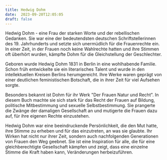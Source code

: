 ```yaml
---
title: Hedwig Dohm
date:  2023-09-20T12:05:05
draft: false
---
```


Hedwig Dohm - eine Frau der starken Worte und der rebellischen Gedanken. Sie war eine der bedeutendsten deutschen Schriftstellerinnen des 19. Jahrhunderts und setzte sich unermüdlich für die Frauenrechte ein. In einer Zeit, in der Frauen noch keine Wahlrechte hatten und ihre Stimmen oft überhört wurden, kämpfte Dohm für die Gleichstellung der Geschlechter.

Geboren wurde Hedwig Dohm 1831 in Berlin in eine wohlhabende Familie. Schon früh entwickelte sie ein literarisches Talent und wurde in den intellektuellen Kreisen Berlins herumgereicht. Ihre Werke waren geprägt von einer deutlichen feministischen Botschaft, die in ihrer Zeit für viel Aufsehen sorgte.

Besonders bekannt ist Dohm für ihr Werk "Der Frauen Natur und Recht". In diesem Buch machte sie sich stark für das Recht der Frauen auf Bildung, politische Mitbestimmung und sexuelle Selbstbestimmung. Sie prangerte die Zwänge der damaligen Gesellschaft an und mutigerte die Frauen dazu auf, für ihre eigenen Rechte einzustehen.

Hedwig Dohm war eine beeindruckende Persönlichkeit, die den Mut hatte, ihre Stimme zu erheben und für das einzutreten, an was sie glaubte. Ihr Wirken hat nicht nur ihrer Zeit, sondern auch nachfolgenden Generationen von Frauen den Weg geebnet. Sie ist eine Inspiration für alle, die für eine gleichberechtigte Gesellschaft kämpfen und zeigt, dass eine einzelne Stimme die Kraft haben kann, Veränderungen herbeizuführen.